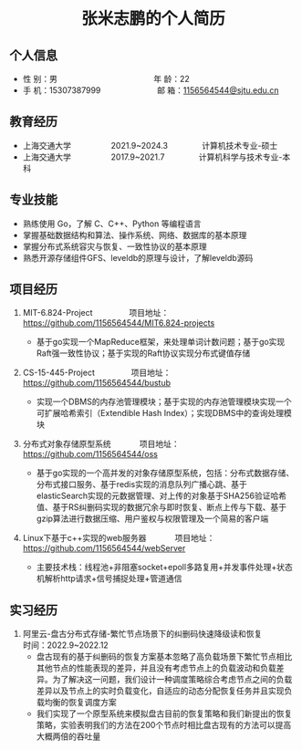  <center>
     <h1>张米志鹏的个人简历</h1>
 </center>

## 个人信息 

* 性 别：男 &emsp;&emsp;&emsp;&emsp;&emsp;&emsp;&emsp;&emsp;&emsp;&emsp;&emsp;&ensp; 年 龄：22  
* 手 机：15307387999 &emsp;&emsp;&emsp;&emsp;&emsp;&emsp;&ensp; 邮 箱：1156564544@sjtu.edu.cn   

## 教育经历
  
* 上海交通大学&emsp;&emsp;&emsp;&emsp;&emsp;2021.9~2024.3 &emsp;&emsp;&emsp;&emsp;计算机技术专业-硕士
* 上海交通大学&emsp;&emsp;&emsp;&emsp;&emsp;2017.9~2021.7&emsp;&emsp;&emsp;&emsp; 计算机科学与技术专业-本科  

## 专业技能

* 熟练使用 Go，了解 C、C++、Python 等编程语言
* 掌握基础数据结构和算法、操作系统、网络、数据库的基本原理
* 掌握分布式系统容灾与恢复、一致性协议的基本原理
* 熟悉开源存储组件GFS、leveldb的原理与设计，了解leveldb源码

## 项目经历

1. MIT-6.824-Project &emsp;&emsp;&emsp;&emsp; 项目地址：[https://github.com/1156564544/MIT6.824-projects ](https://github.com/1156564544/MIT6.824-projects)
    * 基于go实现一个MapReduce框架，来处理单词计数问题；基于go实现Raft强一致性协议；基于实现的Raft协议实现分布式键值存储

2. CS-15-445-Project &emsp;&emsp;&emsp;&emsp; 项目地址：[https://github.com/1156564544/bustub ](https://github.com/1156564544/bustub)  
    * 实现一个DBMS的内存池管理模块；基于实现的内存池管理模块实现一个可扩展哈希索引（Extendible Hash Index）；实现DBMS中的查询处理模块

3. 分布式对象存储原型系统 &emsp;&emsp;&emsp; 项目地址：[https://github.com/1156564544/oss ](https://github.com/1156564544/oss) 
    * 基于go实现的一个高并发的对象存储原型系统，包括：分布式数据存储、分布式接口服务、基于redis实现的消息队列广播心跳、基于elasticSearch实现的元数据管理、对上传的对象基于SHA256验证哈希值、基于RS纠删码实现的数据冗余与即时恢复、断点上传与下载、基于gzip算法进行数据压缩、用户鉴权与权限管理及一个简易的客户端
    
4. Linux下基于c++实现的web服务器 &emsp;&emsp;&emsp; 项目地址：[https://github.com/1156564544/webServer ](https://github.com/1156564544/webServer)
    * 主要技术栈：线程池+非阻塞socket+epoll多路复用+并发事件处理+状态机解析http请求+信号捕捉处理+管道通信

## 实习经历
1. 阿里云-盘古分布式存储-繁忙节点场景下的纠删码快速降级读和恢复 &emsp;&emsp;&emsp; 时间：2022.9~2022.12
    * 盘古现有的基于纠删码的恢复方案基本忽略了高负载场景下繁忙节点相比其他节点的性能表现的差异，并且没有考虑节点上的负载波动和负载差异。为了解决这一问题，我们设计一种调度策略综合考虑节点之间的负载差异以及节点上的实时负载变化，自适应的动态分配恢复任务并且实现负载均衡的恢复调度方案
    * 我们实现了一个原型系统来模拟盘古目前的恢复策略和我们新提出的恢复策略，实验表明我们的方法在200个节点时相比盘古现有的方法可以提高大概两倍的吞吐量

